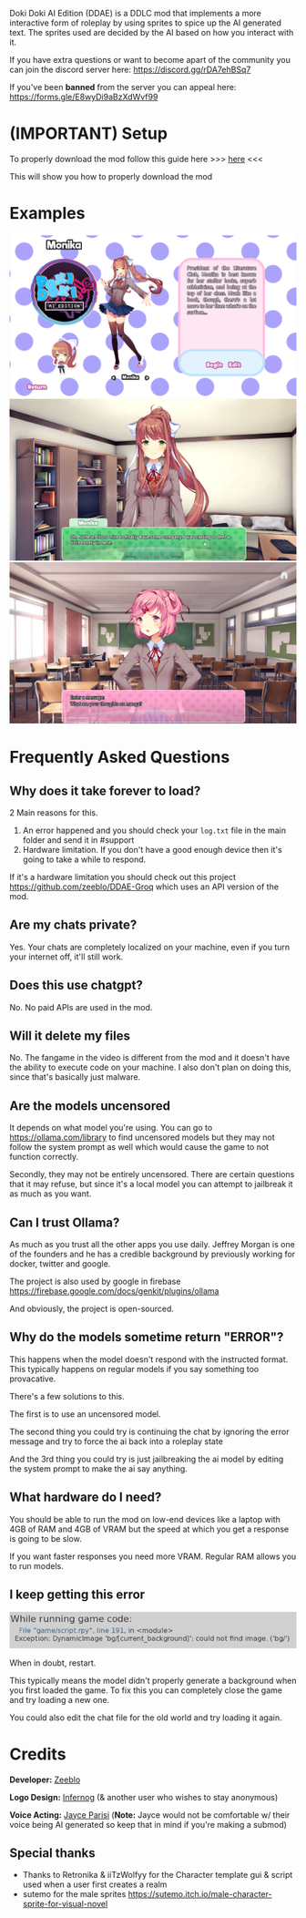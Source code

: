 
Doki Doki AI Edition (DDAE) is a DDLC mod that implements a more interactive form of roleplay by using sprites to spice up the AI generated text.
The sprites used are decided by the AI based on how you interact with it.

If you have extra questions or want to become apart of the community you can join the discord server here: https://discord.gg/rDA7ehBSq7

If you've been **banned** from the server you can appeal here: https://forms.gle/E8wyDi9aBzXdWvf99



# (IMPORTANT) Setup

To properly download the mod follow this guide here >>> <a href="SETUP.md">here</a> <<<

This will show you how to properly download the mod



# Examples

<img src="game/assets/imgs/help_page/eg 1.png" alt="example 1">

<img src="game/assets/imgs/help_page/eg 2.png" alt="example 2">

<img src="game/assets/imgs/help_page/eg 3.png" alt="example 3">



# Frequently Asked Questions


## Why does it take forever to load?

2 Main reasons for this.
1. An error happened and you should check your `log.txt` file in the main folder and send it in #support
2. Hardware limitation. If you don't have a good enough device then it's going to take a while to respond.

If it's a hardware limitation you should check out this project https://github.com/zeeblo/DDAE-Groq which uses an API version of the mod.

## Are my chats private?

Yes. Your chats are completely localized on your machine, even if you turn your internet off, it'll still work.


## Does this use chatgpt?

No. No paid APIs are used in the mod.

## Will it delete my files

No. The fangame in the video is different from the mod and it doesn't have the ability to execute code on your machine. I also don't plan on doing this, since that's basically just malware.


## Are the models uncensored

It depends on what model you're using. You can go to https://ollama.com/library to find uncensored models but they may not follow the system prompt as well which would cause the game to not function correctly.

Secondly, they may not be entirely uncensored. There are certain questions that it may refuse, but since it's a local model you can attempt to jailbreak it as much as you want.


## Can I trust Ollama?

As much as you trust all the other apps you use daily.
Jeffrey Morgan is one of the founders and he has a credible background by previously working for docker, twitter and google.

The project is also used by google in firebase https://firebase.google.com/docs/genkit/plugins/ollama

And obviously, the project is open-sourced.


## Why do the models sometime return "ERROR"?

This happens when the model doesn't respond with the instructed format. This typically happens on regular models if you say something too provacative. 

There's a few solutions to this.

The first is to use an uncensored model. 

The second thing you could try is continuing the chat by ignoring the error message and try to force the ai back into a roleplay state

And the 3rd thing you could try is just jailbreaking the ai model by editing the
system prompt to make the ai say anything.



## What hardware do I need?

You should be able to run the mod on low-end devices like a laptop with 4GB of RAM
and 4GB of VRAM but the speed at which you get a response is going to be slow.

If you want faster responses you need more VRAM. Regular RAM allows you to run models.



## I keep getting this error

<img src="game/assets/imgs/help_page/traceback.png" alt="traceback error">

When in doubt, restart.

This typically means the model didn't properly generate a background when you first loaded the game.
To fix this you can completely close the game and try loading a new one.

You could also edit the chat file for the old world and try loading it again.




# Credits

**Developer:**
[Zeeblo](https://github.com/zeeblo)

**Logo Design:**
[Infernog](https://x.com/Infernog05) (& another user who wishes to stay anonymous)

**Voice Acting:**
[Jayce Parisi](https://jayceparisi.com/) (**Note:** Jayce would not be comfortable w/ their voice being AI generated so keep that in mind if you're making a submod) 


## Special thanks

- Thanks to Retronika & iiTzWolfyy for the Character template gui & script used when a user first creates a realm
- sutemo for the male sprites https://sutemo.itch.io/male-character-sprite-for-visual-novel
